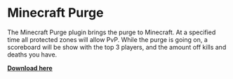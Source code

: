 # Minecraft Purge

The Minecraft Purge plugin brings the purge to Minecraft. At a specified time all protected zones will allow PvP. While the purge is going on, a scoreboard will be show with the top 3 players, and the amount off kills and deaths you have.

**[Download here](https://github.com/Koennn/Purge/raw/master/releases/MCPurge.jar)**